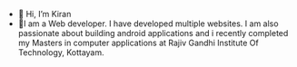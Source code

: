 - 👋 Hi, I’m Kiran
- 👀I am a Web developer. I have developed multiple websites. I am also passionate about building android applications and i recently completed my Masters in computer applications at Rajiv Gandhi Institute Of Technology, Kottayam.

<!---
kiranraj62/kiranraj62 is a ✨ special ✨ repository because its `README.md` (this file) appears on your GitHub profile.
You can click the Preview link to take a look at your changes.
--->
